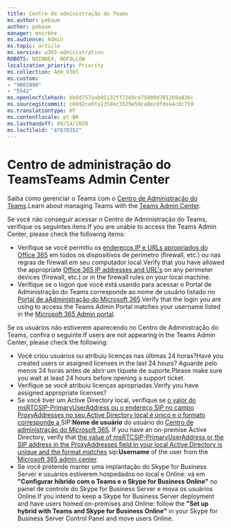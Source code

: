```yaml
---
title: Centro de administração do Teams
ms.author: pebaum
author: pebaum
manager: mnirkhe
ms.audience: Admin
ms.topic: article
ms.service: o365-administration
ROBOTS: NOINDEX, NOFOLLOW
localization_priority: Priority
ms.collection: Adm_O365
ms.custom:
- "9002890"
- "5542"
ms.openlocfilehash: bb0d757aab05132ff7169ce75009d7012b9a836c
ms.sourcegitcommit: c6692ce0fa1358ec3529e59ca0ecdfdea4cdc759
ms.translationtype: HT
ms.contentlocale: pt-BR
ms.lasthandoff: 09/14/2020
ms.locfileid: "47670352"
---
```

# <a name="teams-admin-center"></a><span data-ttu-id="d1dbf-102">Centro de administração do Teams</span><span class="sxs-lookup"><span data-stu-id="d1dbf-102">Teams Admin Center</span></span>

<span data-ttu-id="d1dbf-103">Saiba como gerenciar o Teams com o [Centro de Administração do Teams](https://docs.microsoft.com/microsoftteams/manage-teams-skypeforbusiness-admin-center).</span><span class="sxs-lookup"><span data-stu-id="d1dbf-103">Learn about managing Teams with the [Teams Admin Center](https://docs.microsoft.com/microsoftteams/manage-teams-skypeforbusiness-admin-center).</span></span>

<span data-ttu-id="d1dbf-104">Se você não conseguir acessar o Centro de Administração do Teams, verifique os seguintes itens:</span><span class="sxs-lookup"><span data-stu-id="d1dbf-104">If you are unable to access the Teams Admin Center, please check the following items:</span></span>

- <span data-ttu-id="d1dbf-105">Verifique se você permitiu os [endereços IP e URLs apropriados do Office 365](https://docs.microsoft.com/Office365/Enterprise/office-365-ip-web-service) em todos os dispositivos de perímetro (firewall, etc.) ou nas regras de firewall em seu computador local.</span><span class="sxs-lookup"><span data-stu-id="d1dbf-105">Verify that you have allowed the appropriate [Office 365 IP addresses and URL's](https://docs.microsoft.com/Office365/Enterprise/office-365-ip-web-service) on any perimeter devices (firewall, etc.) or in the firewall rules on your local machine.</span></span>
- <span data-ttu-id="d1dbf-106">Verifique se o logon que você está usando para acessar o Portal de Administração do Teams corresponde ao nome de usuário listado no [Portal de aAdministração do Microsoft 365](https://admin.microsoft.com/Adminportal/Home?source=applauncher#/users).</span><span class="sxs-lookup"><span data-stu-id="d1dbf-106">Verify that the login you are using to access the Teams Admin Portal matches your username listed in the [Microsoft 365 Admin portal](https://admin.microsoft.com/Adminportal/Home?source=applauncher#/users).</span></span>

<span data-ttu-id="d1dbf-107">Se os usuários não estiverem aparecendo no Centro de Administração do Teams, confira o seguinte:</span><span class="sxs-lookup"><span data-stu-id="d1dbf-107">If users are not appearing in the Teams Admin Center, please check the following:</span></span>

- <span data-ttu-id="d1dbf-108">Você criou usuários ou atribuiu licenças nas últimas 24 horas?</span><span class="sxs-lookup"><span data-stu-id="d1dbf-108">Have you created users or assigned licenses in the last 24 hours?</span></span> <span data-ttu-id="d1dbf-109">Aguarde pelo menos 24 horas antes de abrir um tíquete de suporte.</span><span class="sxs-lookup"><span data-stu-id="d1dbf-109">Please make sure you wait at least 24 hours before opening a support ticket.</span></span>
- <span data-ttu-id="d1dbf-110">Verifique se você atribuiu licenças apropriadas.</span><span class="sxs-lookup"><span data-stu-id="d1dbf-110">Verify you have assigned appropriate licenses?</span></span>
- <span data-ttu-id="d1dbf-111">Se você tiver um Active Directory local, verifique se [o valor do msRTCSIP-PrimaryUserAddress ou o endereço SIP no campo ProxyAddresses no seu Active Directory local é único e o formato corresponde a ](https://docs.microsoft.com/skypeforbusiness/troubleshoot/online-configuration/msrtcsip-primaryuseraddress-proxyaddaddress)SIP:**Nome de usuário** do usuário do [Centro de administração do Microsoft 365](https://admin.microsoft.com/Adminportal/Home?source=applauncher#/users). </span><span class="sxs-lookup"><span data-stu-id="d1dbf-111">If you have an on-premise Active Directory, verify that [the value of msRTCSIP-PrimaryUserAddress or the SIP address in the ProxyAddresses field in your local Active Directory is unique and the format matches](https://docs.microsoft.com/skypeforbusiness/troubleshoot/online-configuration/msrtcsip-primaryuseraddress-proxyaddaddress) sip:**Username** of the user from the [Microsoft 365 admin center](https://admin.microsoft.com/Adminportal/Home?source=applauncher#/users).</span></span>
- <span data-ttu-id="d1dbf-112">Se você pretende manter uma implantação do Skype for Business Server e usuários estiverem hospedados no local e Online: vá em **"Configurar híbrido com o Teams e o Skype for Business Online"** no painel de controle do Skype for Business Server e mova os usuários Online.</span><span class="sxs-lookup"><span data-stu-id="d1dbf-112">If you intend to keep a Skype for Business Server deployment and have users homed on-premises and Online: follow the **"Set up hybrid with Teams and Skype for Business Online"** in your Skype for Business Server Control Panel and move users Online.</span></span>
